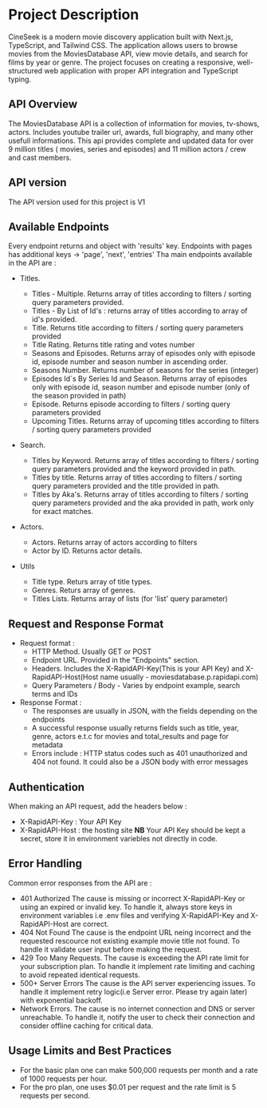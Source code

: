 # Project Description
CineSeek is a modern movie discovery application built with Next.js, TypeScript, and Tailwind CSS. The application allows users to browse movies from the MoviesDatabase API, view movie details, and search for films by year or genre. The project focuses on creating a responsive, well-structured web application with proper API integration and TypeScript typing.

## API Overview
The MoviesDatabase API is a collection of information for movies, tv-shows, actors. Includes youtube trailer url, awards, full biography, and many other usefull informations. This api provides complete and updated data for over 9 million titles ( movies, series and episodes) and 11 million actors / crew and cast members.

## API version
The API version used for this project is V1

## Available Endpoints
Every endpoint returns and object with 'results' key. Endpoints with pages has additional keys -> 'page', 'next', 'entries'
Tha main endpoints available in the API are :
- Titles. 
    + Titles - Multiple. Returns array of titles according to filters / sorting query parameters provided.
    + Titles - By List of Id's : returns array of titles according to array of id's provided.
    + Title. Returns title according to filters / sorting query parameters provided
    + Title Rating. Returns title rating and votes number
    + Seasons and Episodes. Returns array of episodes only with episode id, episode number and season number in ascending order.
    + Seasons Number.  Returns number of seasons for the series (integer)
    + Episodes Id`s By Series Id and Season. Returns array of episodes only with episode id, season number and episode number (only of the season provided in path)
    + Episode.  Returns episode according to filters / sorting query parameters provided
    + Upcoming Titles. Returns array of upcoming titles according to filters / sorting query parameters provided

- Search. 
    + Titles by Keyword. Returns array of titles according to filters / sorting query parameters provided and the keyword provided in path.
    + Titles by title. Returns array of titles according to filters / sorting query parameters provided and the title provided in path.
    + Titles by Aka's. Returns array of titles according to filters / sorting query parameters provided and the aka provided in path, work only for exact matches.
- Actors.
    + Actors. Returns array of actors according to filters
    + Actor by ID. Returns actor details.
- Utils
    + Title type. Returs array of title types.
    + Genres. Returs array of genres.
    + Titles Lists. Returns array of lists (for 'list' query parameter)

## Request and Response Format
- Request format :
    + HTTP Method. Usually GET or POST
    + Endpoint URL. Provided in the "Endpoints" section.
    + Headers. Includes the X-RapidAPI-Key(This is your API Key) and X-RapidAPI-Host(Host name usually - moviesdatabase.p.rapidapi.com)
    + Query Parameters / Body - Varies by endpoint example, search terms and IDs
- Response Format :
    + The responses are usually in JSON, with the fields depending on the endpoints
    + A successful response usually returns fields such as title, year, genre, actors e.t.c for movies and total_results and page for metadata
    + Errors include : HTTP status codes such as 401 unauthorized and 404 not found. It could also be a JSON body with error messages 

## Authentication
When making an API request, add the headers below :
- X-RapidAPI-Key : Your API Key
- X-RapidAPI-Host : the hosting site
**NB** Your API Key should be kept a secret, store it in environment variebles not directly in code. 

## Error Handling
Common error responses from the API are :
- 401 Authorized
    The cause is missing or incorrect X-RapidAPI-Key or using an expired or invalid key. To handle it, always store keys in environment variables i.e .env files and verifying X-RapidAPI-Key and X-RapidAPI-Host are correct.
- 404 Not Found
    The cause is the endpoint URL neing incorrect and the requested rescource not existing example movie title not found. To handle it validate user input before making the request.
- 429 Too Many Requests.
    The cause is exceeding the API rate limit for your subscription plan. To handle it implement rate limiting and caching to avoid repeated identical requests.
- 500+ Server Errors
    The cause is the API server experiencing issues. To handle it implement retry logic(i.e Server error. Please try again later) with exponential backoff.
- Network Errors. 
    The cause is no internet connection and DNS or server unreachable. To handle it, notify the user to check their connection and consider offline caching for critical data.

## Usage Limits and Best Practices
- For the basic plan one can make 500,000 requests per month and a rate of 1000 requests per hour.
- For the pro plan, one uses $0.01 per request and the rate limit is 5 requests per second.
